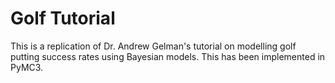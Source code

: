# Golf Tutorial

This is a replication of Dr. Andrew Gelman's tutorial on modelling golf putting success rates using Bayesian models. This has been implemented in PyMC3.


